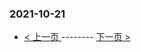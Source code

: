 ### 2021-10-21 
 

- [ < 上一页 ](https://github.com/able8/weibo-hot-record/blob/master/2021-10-20.md) -------- [ 下一页 > ](https://github.com/able8/weibo-hot-record/blob/master/2021-10-22.md)